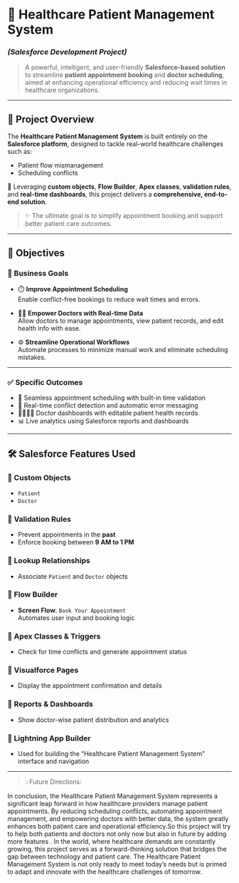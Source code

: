# 🏥 Healthcare Patient Management System  
### *(Salesforce Development Project)*  

> A powerful, intelligent, and user-friendly **Salesforce-based solution** to streamline **patient appointment booking** and **doctor scheduling**, aimed at enhancing operational efficiency and reducing wait times in healthcare organizations.

---

## 📌 Project Overview

The **Healthcare Patient Management System** is built entirely on the **Salesforce platform**, designed to tackle real-world healthcare challenges such as:

- Patient flow mismanagement  
- Scheduling conflicts  


🔧 Leveraging **custom objects**, **Flow Builder**, **Apex classes**, **validation rules**, and **real-time dashboards**, this project delivers a **comprehensive, end-to-end solution**.

> ✨ The ultimate goal is to simplify appointment booking and support better patient care outcomes.

---

## 🎯 Objectives

### 🏁 Business Goals

- ⏱️ **Improve Appointment Scheduling**  
  Enable conflict-free bookings to reduce wait times and errors.

- 👨‍⚕️ **Empower Doctors with Real-time Data**  
  Allow doctors to manage appointments, view patient records, and edit health info with ease.

- ⚙️ **Streamline Operational Workflows**  
  Automate processes to minimize manual work and eliminate scheduling mistakes.

---

### ✅ Specific Outcomes

- 📅 Seamless appointment scheduling with built-in time validation  
- 🚫 Real-time conflict detection and automatic error messaging  
- 👨‍👩‍👧‍👦 Doctor dashboards with editable patient health records  
- 📊 Live analytics using Salesforce reports and dashboards  

---

## 🛠 Salesforce Features Used

### 🔹 Custom Objects
- `Patient`  
- `Doctor`

### 🔹 Validation Rules
- Prevent appointments in the **past**  
- Enforce booking between **9 AM to 1 PM**

### 🔹 Lookup Relationships
- Associate `Patient` and `Doctor` objects

### 🔹 Flow Builder
- **Screen Flow**: `Book Your Appointment`  
  Automates user input and booking logic

### 🔹 Apex Classes & Triggers
- Check for time conflicts and generate appointment status

### 🔹 Visualforce Pages
- Display the appointment confirmation and details

### 🔹 Reports & Dashboards
- Show doctor-wise patient distribution and analytics

### 🔹 Lightning App Builder
- Used for building the “Healthcare Patient Management System” interface and navigation

---

> 💡Future Directions:

 In conclusion, the Healthcare Patient Management System represents a significant leap forward in how healthcare providers manage patient appointments. By reducing scheduling conflicts, automating appointment management, and empowering doctors with better data, the system greatly enhances both patient care and operational efficiency.So this project will try to help both patients and doctors not only now but also in future by adding more features .
In the world, where healthcare demands are constantly growing, this project serves as a forward-thinking solution that bridges the gap between technology and patient care. The Healthcare Patient Management System is not only ready to meet today’s needs but is primed to adapt and innovate with the healthcare challenges of tomorrow.


